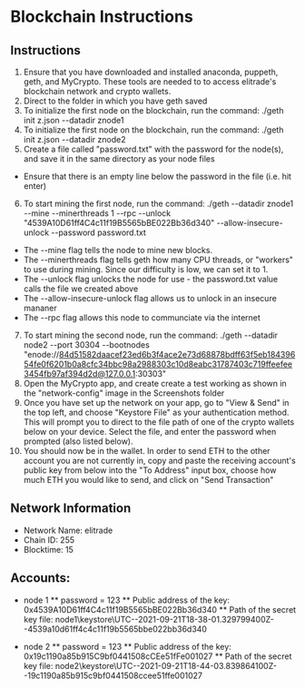 # Blockchain Instructions

## Instructions
1. Ensure that you have downloaded and installed anaconda, puppeth, geth, and MyCrypto. These tools are needed to to access elitrade's blockchain network and crypto wallets. 
2. Direct to the folder in which you have geth saved
3. To initialize the first node on the blockchain, run the command: ./geth init z.json --datadir znode1
4. To initialize the first node on the blockchain, run the command: ./geth init z.json --datadir znode2
5. Create a file called "password.txt" with the password for the node(s), and save it in the same directory as your node files
* Ensure that there is an empty line below the password in the file (i.e. hit enter)
6. To start mining the first node, run the command: ./geth --datadir znode1 --mine --minerthreads 1 --rpc --unlock "4539A10D61ff4C4c11f19B5565bBE022Bb36d340" --allow-insecure-unlock --password password.txt
* The --mine flag tells the node to mine new blocks.
* The --minerthreads flag tells geth how many CPU threads, or "workers" to use during mining. Since our difficulty is low, we can set it to 1.
* The --unlock flag unlocks the node for use - the password.txt value calls the file we created above
* The --allow-insecure-unlock flag allows us to unlock in an insecure mananer 
* The --rpc flag allows this node to communciate via the internet
7. To start mining the second node, run the command: ./geth --datadir node2 --port 30304 --bootnodes "enode://84d51582daacef23ed6b3f4ace2e73d68878bdff63f5eb18439654fe0f6201b0a8cfc34bbc98a2988303c10d8eabc31787403c719ffeefee3454fb97af394d2d@127.0.0.1:30303" 
8. Open the MyCrypto app, and create create a test working as shown in the "network-config" image in the Screenshots folder
9. Once you have set up the network on your app, go to "View & Send" in the top left, and choose "Keystore File" as your authentication method. This will prompt you to direct to the file path of one of the crypto wallets below on your device. Select the file, and enter the password when prompted (also listed below).
10. You should now be in the wallet. In order to send ETH to the other account you are not currently in, copy and paste the receiving account's public key from below into the "To Address" input box, choose how much ETH you would like to send, and click on "Send Transaction"


## Network Information
* Network Name: elitrade
* Chain ID: 255
* Blocktime: 15

## Accounts:
* node 1 
** password = 123
** Public address of the key:   0x4539A10D61ff4C4c11f19B5565bBE022Bb36d340
** Path of the secret key file: node1\keystore\UTC--2021-09-21T18-38-01.329799400Z--4539a10d61ff4c4c11f19b5565bbe022bb36d340


* node 2
** password = 123
** Public address of the key:   0x19c1190a85b915C9bf0441508cCEe51fFe001027
** Path of the secret key file: node2\keystore\UTC--2021-09-21T18-44-03.839864100Z--19c1190a85b915c9bf0441508ccee51ffe001027
